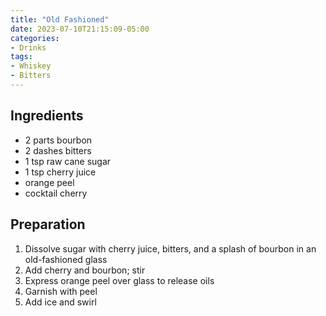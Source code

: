 ```yaml
---
title: "Old Fashioned"
date: 2023-07-10T21:15:09-05:00
categories:
- Drinks
tags:
- Whiskey
- Bitters
---
```


## Ingredients
* 2 parts bourbon
* 2 dashes bitters
* 1 tsp raw cane sugar
* 1 tsp cherry juice
* orange peel
* cocktail cherry 

## Preparation
1. Dissolve sugar with cherry juice, bitters, and a splash of bourbon in an old-fashioned glass
2. Add cherry and bourbon; stir
3. Express orange peel over glass to release oils
4. Garnish with peel
5. Add ice and swirl
